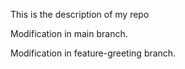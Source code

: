  This is the description of my repo 

 Modification in main branch.

 Modification in feature-greeting branch.
